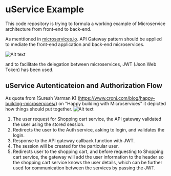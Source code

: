 # uService Example

This code repository is trying to formula a working example of Microservice architecture from front-end to back-end. 

As menttioned in [microservices.io](http://microservices.io/patterns/apigateway.html). API Gateway pattern should be applied to mediate the front-end application and back-end microservices.

![Alt text](http://microservices.io/i/apigateway.jpg "API Gateway Pattern in Microosevice")

and to facilitate the delegation between microservices, JWT (Json Web Token) has been used.

## uService Autenticateion and Authorization Flow

As quote from [Suresh Varman K] (https://www.cronj.com/blog/happy-building-microservices/) on "Happy building with Microservices" it depicted how things should put together.
![Alt text](https://www.cronj.com/blog/wp-content/uploads/2017/01/Microservices-1.png "Microservice API Gateway")

1. The user request for Shopping cart service, the API gateway validated the user using the stored session.
2. Redirects the user to the Auth service, asking to login, and validates the login.
3. Response to the API gateway callback function with JWT.
4. The session will be created for the particular user.
5. Redirects user to the shopping cart, and before requesting to Shopping cart service, the gateway will add the user information to the header so the shopping cart service knows the user details, which can be further used for communication between the services by passing the JWT.

